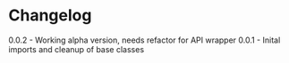 

Changelog
=========

0.0.2 - Working alpha version, needs refactor for API wrapper
0.0.1 - Inital imports and cleanup of base classes